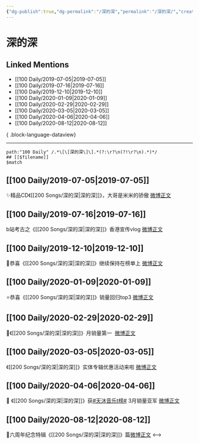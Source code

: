 ```yaml
---
{"dg-publish":true,"dg-permalink":"/深的深","permalink":"/深的深/","created":"2023-03-27T13:13:44.000+08:00","updated":"2023-08-24T18:14:01.585+08:00"}
---
```


# 深的深

## Linked Mentions
- [[100 Daily/2019-07-05\|2019-07-05]]
- [[100 Daily/2019-07-16\|2019-07-16]]
- [[100 Daily/2019-12-10\|2019-12-10]]
- [[100 Daily/2020-01-09\|2020-01-09]]
- [[100 Daily/2020-02-29\|2020-02-29]]
- [[100 Daily/2020-03-05\|2020-03-05]]
- [[100 Daily/2020-04-06\|2020-04-06]]
- [[100 Daily/2020-08-12\|2020-08-12]]

{ .block-language-dataview}

---

```expander
path:"100 Daily" /.*\[\[深的深\]\].*(?:\r?\n(?!\r?\n).*)*/
## [[$filename]]
$match
```
## [[100 Daily/2019-07-05\|2019-07-05]]
✨精品CD《[[200 Songs/深的深\|深的深]]》，大哥是米米的骄傲
[微博正文](https://m.weibo.cn/6466290670/4390763531883229)

## [[100 Daily/2019-07-16\|2019-07-16]]
b站考古之《[[200 Songs/深的深\|深的深]]》香港宣传vlog
[微博正文](https://m.weibo.cn/6466290670/4394830744246636)

## [[100 Daily/2019-12-10\|2019-12-10]]
🌸恭喜《[[200 Songs/深的深\|深的深]]》继续保持在榜单上
[微博正文](https://m.weibo.cn/6466290670/4448017413467961)
## [[100 Daily/2020-01-09\|2020-01-09]]
⭐恭喜《[[200 Songs/深的深\|深的深]]》销量回归top3 [微博正文](https://m.weibo.cn/6466290670/4458868413501765)
## [[100 Daily/2020-02-29\|2020-02-29]]
🌠《[[200 Songs/深的深\|深的深]]》月销量第一  [微博正文](https://m.weibo.cn/6466290670/4477391684842229)
## [[100 Daily/2020-03-05\|2020-03-05]]
《[[200 Songs/深的深\|深的深]]》实体专辑优惠活动来啦
[微博正文](https://m.weibo.cn/6466290670/4479233604544368)

## [[100 Daily/2020-04-06\|2020-04-06]]
🥈 《[[200 Songs/深的深\|深的深]]》获[#天沐音乐t榜#](https://s.weibo.com/weibo?q=%23%E5%A4%A9%E6%B2%90%E9%9F%B3%E4%B9%90t%E6%A6%9C%23) 3月销量亚军
[微博正文](https://m.weibo.cn/6466290670/4490744108859243)
## [[100 Daily/2020-08-12\|2020-08-12]]
💫六周年纪念特辑《[[200 Songs/深的深\|深的深]]》篇[微博正文](https://m.weibo.cn/6466290670/4537035279041483)
<-->